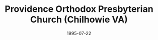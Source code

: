 ---
date: &id001 1995-07-22
end_date: null
location:
  address: 204 N. Church Avenue
  city: Chilhowie
  state: VA
minister:
- end: 1995-07-22
  name: DeLacy Andrews
  start: 1994-01-01
  type: Evangelist
- end: 2002-01-01
  name: DeLacy Andrews
  start: 1995-07-22
  type: pastor
- end: null
  name: Hank Belfield
  start: 2002-01-01
  type: pastor
- end: 2008-01-01
  name: John Belden
  start: 2004-01-01
  type: Associate Pastor
ministers:
- DeLacy Andrews
- DeLacy Andrews
- Hank Belfield
- John Belden
name: Providence Orthodox Presbyterian Church
names: null
origination_date: *id001
raw_data: "VIRGINIA    Chilhowie\n\nProvidence Orthodox Presbyterian Church  (July\
  \ 22, 1995\u2013 )\n204 N. Church Avenue\nEvangelist:  DeLacy Andrews, 1994\u2013\
  95\nPastors: DeLacy Andrews, 1995\u20132002\nHank Belfield, 2002\u2013\nAssoc. Pastor:\
  \ John Belden, 2004\u20138"
received_from: null
states:
- VA
status:
  active: true
  end_date: null
  reason: null
  received_from: null
  withdrawal_to: null
title: Providence Orthodox Presbyterian Church (Chilhowie VA)

---